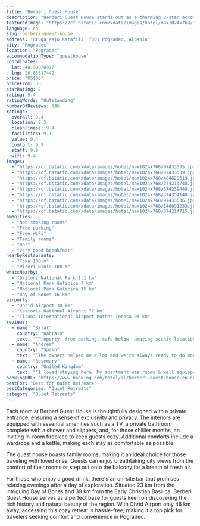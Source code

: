 ```yaml
---
title: "Berberi Guest House"
description: "Berberi Guest House stands out as a charming 2-star accommodation option in Pogradec, located just 8."
featuredImage: "https://cf.bstatic.com/xdata/images/hotel/max1024x768/97433535.jpg?k=862294e8b00a51a0c02382bf2e37e66f4ec3818135a29cc8a213a303daac1bda&o=&hp=1"
language: en
slug: berberi-guest-house
address: "Rruga Kajo Karafili, 7301 Pogradec, Albania"
city: "Pogradec"
location: "Pogradec"
accommodationType: "guesthouse"
coordinates:
  lat: 40.90070917
  lng: 20.65617442
price: "US$35"
priceFrom: 35
starRating: 2
rating: 9.4
ratingWords: "Outstanding"
numberOfReviews: 146
ratings:
  overall: 9.4
  location: 9.5
  cleanliness: 9.4
  facilities: 9.1
  value: 9.4
  comfort: 9.5
  staff: 9.8
  wifi: 9.4
images:
  - "https://cf.bstatic.com/xdata/images/hotel/max1024x768/97433535.jpg?k=862294e8b00a51a0c02382bf2e37e66f4ec3818135a29cc8a213a303daac1bda&o=&hp=1"
  - "https://cf.bstatic.com/xdata/images/hotel/max1024x768/97433539.jpg?k=c82e4a6e404601340a5442222acbc980ded5fada07a2d9a68820035af14c5d15&o=&hp=1"
  - "https://cf.bstatic.com/xdata/images/hotel/max1024x768/484829519.jpg?k=bc22aefc5a8530b158381e8feec3b6ecc799bdf5633ed4de6f5561ce22e98b39&o=&hp=1"
  - "https://cf.bstatic.com/xdata/images/hotel/max1024x768/374214748.jpg?k=9523d5f6d6338bf7918f97af6aad2b7ec15d63ee0cbb2ed142466a17e0f6e5ae&o=&hp=1"
  - "https://cf.bstatic.com/xdata/images/hotel/max1024x768/374239448.jpg?k=2a660d3f73e8f604d7a551bf955f5d9db3ca33545c495abc2843e71e85c674c5&o=&hp=1"
  - "https://cf.bstatic.com/xdata/images/hotel/max1024x768/374354148.jpg?k=8ca20f870c56ef08cd633da09d03f9ef81f3c2193706ebdfa9b5de93014b2bea&o=&hp=1"
  - "https://cf.bstatic.com/xdata/images/hotel/max1024x768/97433536.jpg?k=4a8400a6440df7455503731d60cbfca96d5d06e44aa602e9ab5de2a09797da6c&o=&hp=1"
  - "https://cf.bstatic.com/xdata/images/hotel/max1024x768/146091253.jpg?k=4a2cc47006f89c1e7fbc5d5c62e862aa48e66759a5e33f7f6f2554ba4d59c0a5&o=&hp=1"
  - "https://cf.bstatic.com/xdata/images/hotel/max1024x768/374214715.jpg?k=5920c1468c1d890c41656bdb9e15af7269cd43e8db6d2f7eb87ba73ae3bc03d5&o=&hp=1"
amenities:
  - "Non-smoking rooms"
  - "Free parking"
  - "Free WiFi"
  - "Family rooms"
  - "Bar"
  - "Very good breakfast"
nearbyRestaurants:
  - "Toka 100 m"
  - "Piceri Rinia 100 m"
whatsNearby:
  - "Driloni National Park 1.1 km"
  - "National Park Galicica 7 km"
  - "National Park Galicica 15 km"
  - "Bay of Bones 16 km"
airports:
  - "Ohrid Airport 30 km"
  - "Kastoria National Airport 72 km"
  - "Tirana International Airport Mother Teresa 96 km"
reviews:
  - name: "Bilal"
    country: "Bahrain"
    text: "“Property, free parking, cafe below, amazing scenic location, and the Uncle (owner) was really nice and helpful. He looked after us like his own. We wanted to go out late so he was awake until we came back. Uncle made sure that we are comfortable...”"
  - name: "Andrea"
    country: "Spain"
    text: "“The owners helped me a lot and we're always ready to do more.”"
  - name: "Rosemary"
    country: "United Kingdom"
    text: "“I loved staying here. My apartment was roomy & well equipped & spotless. I even liked the rather quirky old style furniture that made a change to the modern minimalist places I usually stay in. The elderly couple who own it are lovely. They are...”"
bookingURL: "https://www.booking.com/hotel/al/berberi-guest-house.en-gb.html?aid=8035640"
bestFor: "Best for Quiet Retreats"
bestCategories: "Quiet Retreats"
category: "Quiet Retreats"
---
```


Each room at Berberi Guest House is thoughtfully designed with a private entrance, ensuring a sense of exclusivity and privacy. The interiors are equipped with essential amenities such as a TV, a private bathroom complete with a shower and slippers, and, for those chillier months, an inviting in-room fireplace to keep guests cozy. Additional comforts include a wardrobe and a kettle, making each stay as comfortable as possible.

The guest house boasts family rooms, making it an ideal choice for those traveling with loved ones. Guests can enjoy breathtaking city views from the comfort of their rooms or step out onto the balcony for a breath of fresh air.

For those who enjoy a good drink, there's an on-site bar that promises relaxing evenings after a day of exploration. Situated 23 km from the intriguing Bay of Bones and 39 km from the Early Christian Basilica, Berberi Guest House serves as a perfect base for guests keen on discovering the rich history and natural beauty of the region. With Ohrid Airport only 46 km away, accessing this cozy retreat is hassle-free, making it a top pick for travelers seeking comfort and convenience in Pogradec.